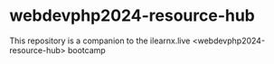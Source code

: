 # webdevphp2024-resource-hub
This repository is a companion to the ilearnx.live &lt;webdevphp2024-resource-hub> bootcamp
